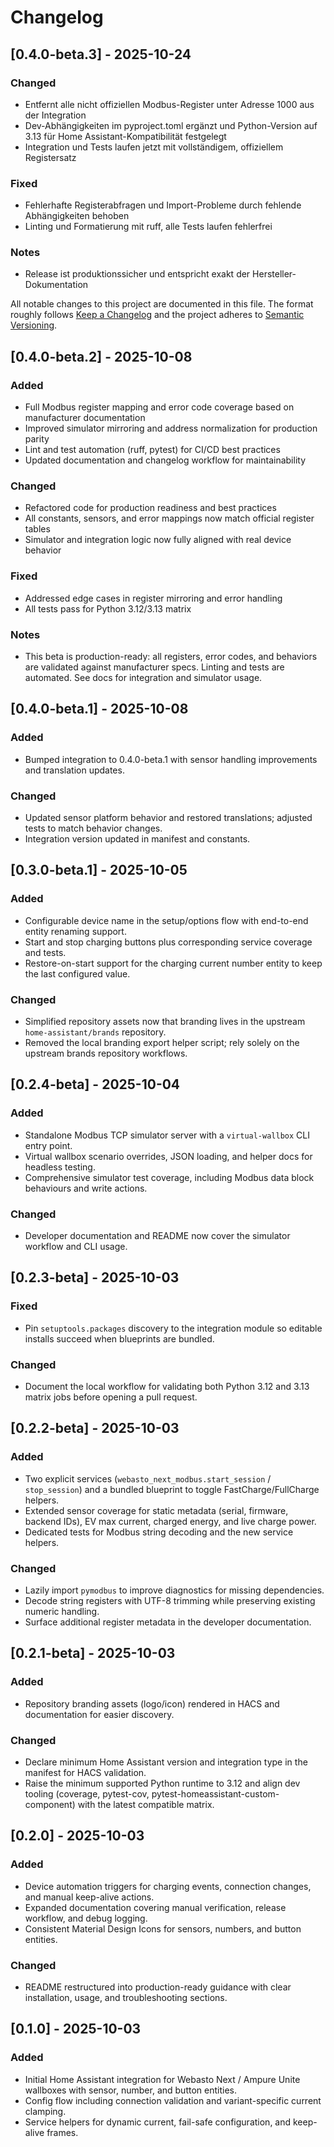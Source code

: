# Changelog
## [0.4.0-beta.3] - 2025-10-24

### Changed
- Entfernt alle nicht offiziellen Modbus-Register unter Adresse 1000 aus der Integration
- Dev-Abhängigkeiten im pyproject.toml ergänzt und Python-Version auf 3.13 für Home Assistant-Kompatibilität festgelegt
- Integration und Tests laufen jetzt mit vollständigem, offiziellem Registersatz

### Fixed
- Fehlerhafte Registerabfragen und Import-Probleme durch fehlende Abhängigkeiten behoben
- Linting und Formatierung mit ruff, alle Tests laufen fehlerfrei

### Notes
- Release ist produktionssicher und entspricht exakt der Hersteller-Dokumentation

<!-- markdownlint-disable MD022 MD024 MD032 -->

All notable changes to this project are documented in this file. The format roughly follows [Keep a Changelog](https://keepachangelog.com/en/1.1.0/) and the project adheres to [Semantic Versioning](https://semver.org/spec/v2.0.0.html).

## [0.4.0-beta.2] - 2025-10-08

### Added

- Full Modbus register mapping and error code coverage based on manufacturer documentation
- Improved simulator mirroring and address normalization for production parity
- Lint and test automation (ruff, pytest) for CI/CD best practices
- Updated documentation and changelog workflow for maintainability

### Changed

- Refactored code for production readiness and best practices
- All constants, sensors, and error mappings now match official register tables
- Simulator and integration logic now fully aligned with real device behavior

### Fixed

- Addressed edge cases in register mirroring and error handling
- All tests pass for Python 3.12/3.13 matrix

### Notes

- This beta is production-ready: all registers, error codes, and behaviors are validated against manufacturer specs. Linting and tests are automated. See docs for integration and simulator usage.

## [0.4.0-beta.1] - 2025-10-08

### Added

- Bumped integration to 0.4.0-beta.1 with sensor handling improvements and translation updates.

### Changed

- Updated sensor platform behavior and restored translations; adjusted tests to match behavior changes.
- Integration version updated in manifest and constants.

## [0.3.0-beta.1] - 2025-10-05

### Added

- Configurable device name in the setup/options flow with end-to-end entity renaming support.
- Start and stop charging buttons plus corresponding service coverage and tests.
- Restore-on-start support for the charging current number entity to keep the last configured value.

### Changed

- Simplified repository assets now that branding lives in the upstream `home-assistant/brands` repository.
- Removed the local branding export helper script; rely solely on the upstream brands repository workflows.

## [0.2.4-beta] - 2025-10-04

### Added

- Standalone Modbus TCP simulator server with a `virtual-wallbox` CLI entry point.
- Virtual wallbox scenario overrides, JSON loading, and helper docs for headless testing.
- Comprehensive simulator test coverage, including Modbus data block behaviours and write actions.

### Changed

- Developer documentation and README now cover the simulator workflow and CLI usage.

## [0.2.3-beta] - 2025-10-03

### Fixed
- Pin `setuptools.packages` discovery to the integration module so editable installs succeed when blueprints are bundled.

### Changed
- Document the local workflow for validating both Python 3.12 and 3.13 matrix jobs before opening a pull request.

## [0.2.2-beta] - 2025-10-03

### Added
- Two explicit services (`webasto_next_modbus.start_session` / `stop_session`) and a bundled blueprint to toggle FastCharge/FullCharge helpers.
- Extended sensor coverage for static metadata (serial, firmware, backend IDs), EV max current, charged energy, and live charge power.
- Dedicated tests for Modbus string decoding and the new service helpers.

### Changed
- Lazily import `pymodbus` to improve diagnostics for missing dependencies.
- Decode string registers with UTF-8 trimming while preserving existing numeric handling.
- Surface additional register metadata in the developer documentation.

## [0.2.1-beta] - 2025-10-03

### Added
- Repository branding assets (logo/icon) rendered in HACS and documentation for easier discovery.

### Changed
- Declare minimum Home Assistant version and integration type in the manifest for HACS validation.
- Raise the minimum supported Python runtime to 3.12 and align dev tooling (coverage, pytest-cov, pytest-homeassistant-custom-component) with the latest compatible matrix.

## [0.2.0] - 2025-10-03

### Added
- Device automation triggers for charging events, connection changes, and manual keep-alive actions.
- Expanded documentation covering manual verification, release workflow, and debug logging.
- Consistent Material Design Icons for sensors, numbers, and button entities.

### Changed
- README restructured into production-ready guidance with clear installation, usage, and troubleshooting sections.

## [0.1.0] - 2025-10-03

### Added
- Initial Home Assistant integration for Webasto Next / Ampure Unite wallboxes with sensor, number, and button entities.
- Config flow including connection validation and variant-specific current clamping.
- Service helpers for dynamic current, fail-safe configuration, and keep-alive frames.
